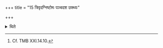 +++
title = "15 त्रिवृदग्निष्टोमः पञ्चदश उक्थ्यः"

+++

<details><summary>थिते</summary>

15. The days in this sacrifice are as follows: an Agniṣṭma with nine-versed Stoma, an Ukthya with fifteen-versed Stoma, an Ukthya with seventeen versed Stoma, an Ukthya with fifteen versed Stoma and an Atirātra with seventeen-versed Stoma.[^1]  

[^1]: Cf. TMB XXI.14.10.  

</details>
